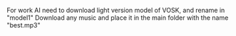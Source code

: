 For work AI need to download light version model of VOSK, and rename in "model1"
Download any music and place it in the main folder with the name "best.mp3"
